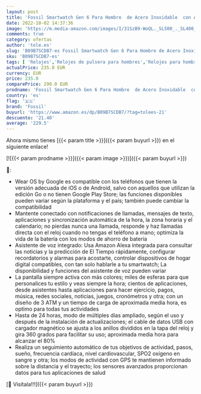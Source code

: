 ```yaml
---
layout: post
title: 'Fossil Smartwatch Gen 6 Para Hombre  de Acero Inoxidable  con Alexa integrada  en Tono Negro  con Correa de Silicona Negro  FTW4061'
date: 2022-10-02 14:37:36
image: 'https://m.media-amazon.com/images/I/31SzB9-WoQL._SL500_._SL400_.jpg'
comments: true
category: ofertas
author: 'tole.es'
slug: 'B09B7SCDB7-es Fossil Smartwatch Gen 6 Para Hombre de Acero Inoxidable...'
sku: 'B09B7SCDB7-es'
tags: [ 'Relojes','Relojes de pulsera para hombres','Relojes para hombre','alexa','fossil','🇪🇸', ]
actualPrice: 235.0 EUR
currency: EUR
price: 235.0
comparePrice: 299.0 EUR
prodname: 'Fossil Smartwatch Gen 6 Para Hombre  de Acero Inoxidable  con Alexa integrada  en Tono Negro  con Correa de Silicona Negro  FTW4061'
country: 'es'
flag: '🇪🇸'
brand: 'Fossil'
buyurl: 'https://www.amazon.es/dp/B09B7SCDB7/?tag=tolees-21'
descuento: '21.40'
average: '229.5'
---
```


Ahora mismo tienes [{{< param title >}}]({{< param buyurl >}}) en el siguiente enlace!

[![{{< param prodname >}}]({{< param image >}})]({{< param buyurl >}})

🔎:

- Wear OS by Google es compatible con los teléfonos que tienen la versión adecuada de iOS o de Android, salvo con aquellos que utilizan la edición Go o no tienen Google Play Store; las funciones disponibles pueden variar según la plataforma y el país; también puede cambiar la compatibilidad
- Mantente conectado con notificaciones de llamadas, mensajes de texto, aplicaciones y sincronización automática de la hora, la zona horaria y el calendario; no pierdas nunca una llamada, responde y haz llamadas directa con el reloj cuando no tengas el teléfono a mano; optimiza la vida de la batería con los modos de ahorro de batería
- Asistente de voz integrado: Usa Amazon Alexa integrada para consultar las noticias y la predicción de El Tiempo rápidamente, configurar recordatorios y alarmas para acostarte, controlar dispositivos de hogar digital compatibles, con tan solo hablarle a tu smartwatch; La disponibilidad y funciones del asistente de voz pueden variar
- La pantalla siempre activa con más colores; miles de esferas para que personalices tu estilo y veas siempre la hora; cientos de aplicaciones, desde asistentes hasta aplicaciones para hacer ejercicio, pagos, música, redes sociales, noticias, juegos, cronómetros y otra; con un diseño de 3 ATM y un tiempo de carga de aproximada media hora, es optimo para todas tus actividades
- Hasta de 24 horas, modo de múltiples días ampliado, según el uso y después de la instalación de actualizaciones; el cable de datos USB con cargador magnético se ajusta a los anillos divididos en la tapa del reloj y gira 360 grados para facilitar su uso; aproximada media hora para alcanzar el 80%
- Realiza un seguimiento automático de tus objetivos de actividad, pasos, sueño, frecuencia cardíaca, nivel cardiovascular, SPO2 oxígeno en sangre y otra; los modos de actividad con GPS te mantienen informado sobre la distancia y el trayecto; los sensores avanzados proporcionan datos para tus aplicaciones de salud

[🛒 Visítala!!!]({{< param buyurl >}})
